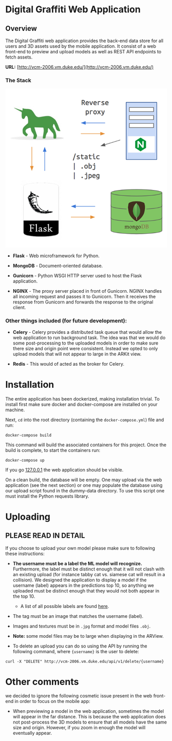 
# Digital Graffiti Web Application

## Overview

The Digital Graffiti web application provides the back-end data store for all users and 3D assets used by the mobile application. It consist of a web front-end to preview and upload models as well as REST API endpoints to fetch assets.

**URL:** [http://vcm-2006.vm.duke.edu/](http://vcm-2006.vm.duke.edu/) 

### The Stack

![](readme_images/stack.png)

- **Flask** - Web microframework for Python.

- **MongoDB** - Document-oriented database.

- **Gunicorn** - Python WSGI HTTP server used to host the Flask application. 

- **NGINX** - The proxy server placed in front of Gunicorn. NGINX handles all incoming request and passes it to Gunicorn. Then it receives the response from Gunicorn and forwards the response to the original client. 


### Other things included (for future development):

- **Celery** - Celery provides a distributed task queue that would allow the web application to run background task. The idea was that we would do some post-processing to the uploaded models in order to make sure there size and origin point were consistent. Instead we opted to only upload models that will not appear to large in the ARKit view.

- **Redis** - This would of acted as the broker for Celery.


# Installation

The entire application has been dockerized, making installation trivial. To install first make sure docker and docker-compose are installed on your machine.


Next, `cd` into the root directory (containing the `docker-compose.yml`) file and run: 

```
docker-compose build
```

This command will build the associated containers for this project. Once the build is complete, to start the containers run:

```
docker-compose up
``` 

If you go [127.0.0.1](http://127.0.0.1/) the web application should be visible. 


On a clean build, the database will be empty. One may upload via the web application (see the next section) or one may populate the database using our upload script found in the dummy-data directory. To use this script one must install the Python requests library.

# Uploading

## PLEASE READ IN DETAIL

If you choose to upload your own model please make sure to following these instructions:

- **The username must be a label the ML model will recognize.** Furthermore, the label must be distinct enough that it will not clash with an existing upload (for instance tabby cat vs. siamese cat will result in a collision). We designed the application to display a model if the username (label) appears in the predictions top 10, so anything we uploaded must be distinct enough that they would not both appear in the top 10. 
    - A list of all possible labels are found [here](https://gist.github.com/yrevar/942d3a0ac09ec9e5eb3a).

- The tag must be an image that matches the username (label). 

- Images and textures must be in `.jpg` format and model files `.obj`.

- **Note:** some model files may be to large when displaying in the ARView.

- To delete an upload you can do so using the API by running the following command, where `{username}` is the user to delete:

```
curl -X "DELETE" http://vcm-2006.vm.duke.edu/api/v1/delete/{username}
```

# Other comments

we decided to ignore the following cosmetic issue present in the web front-end in order to focus on the mobile app:

- When previewing a model in the web application, sometimes the model will appear in the far distance. This is because the web application does not post-process the 3D models to ensure that all models have the same size and origin. However, if you zoom in enough the model will eventually appear. 